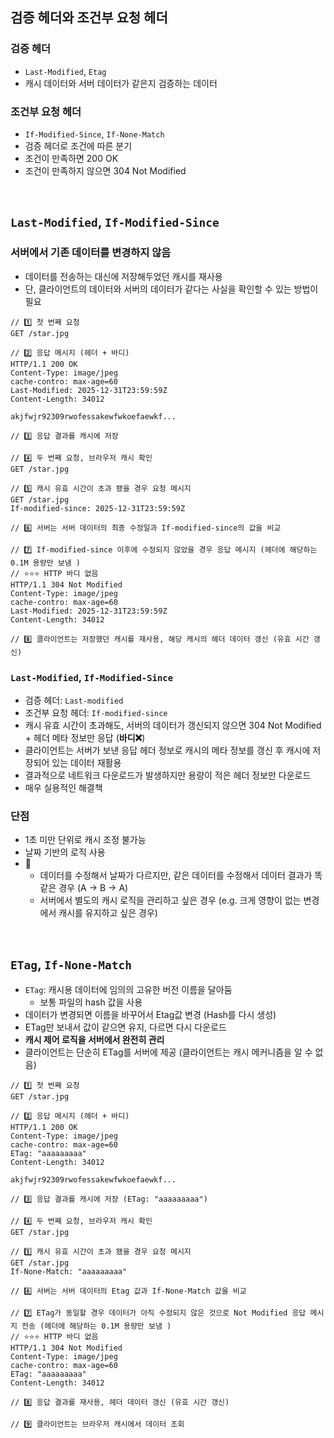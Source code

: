 ## 검증 헤더와 조건부 요청 헤더

### 검증 헤더

- `Last-Modified`, `Etag`
- 캐시 데이터와 서버 데이터가 같은지 검증하는 데이터

### 조건부 요청 헤더

- `If-Modified-Since`, `If-None-Match`
- 검증 헤더로 조건에 따른 분기
- 조건이 만족하면 200 OK
- 조건이 만족하지 않으면 304 Not Modified

<br/>

## `Last-Modified`, `If-Modified-Since`

### 서버에서 기존 데이터를 변경하지 않음

- 데이터를 전송하는 대신에 저장해두었던 캐시를 재사용
- 단, 클라이언트의 데이터와 서버의 데이터가 같다는 사실을 확인할 수 있는 방법이 필요

```
// 1️⃣ 첫 번째 요청
GET /star.jpg

// 2️⃣ 응답 메시지 (헤더 + 바디)
HTTP/1.1 200 OK
Content-Type: image/jpeg
cache-contro: max-age=60
Last-Modified: 2025-12-31T23:59:59Z
Content-Length: 34012

akjfwjr92309rwofessakewfwkoefaewkf...

// 3️⃣ 응답 결과를 캐시에 저장

// 4️⃣ 두 번째 요청, 브라우저 캐시 확인
GET /star.jpg

// 5️⃣ 캐시 유효 시간이 초과 됐을 경우 요청 메시지
GET /star.jpg
If-modified-since: 2025-12-31T23:59:59Z

// 6️⃣ 서버는 서버 데이터의 최종 수정일과 If-modified-since의 값을 비교

// 7️⃣ If-modified-since 이후에 수정되지 않았을 경우 응답 메시지 (헤더에 해당하는 0.1M 용량만 보냄 )
// ⭐⭐⭐ HTTP 바디 없음
HTTP/1.1 304 Not Modified
Content-Type: image/jpeg
cache-contro: max-age=60
Last-Modified: 2025-12-31T23:59:59Z
Content-Length: 34012

// 8️⃣ 클라이언트는 저장했던 캐시를 재사용, 해당 캐시의 헤더 데이터 갱신 (유효 시간 갱신)
```

### `Last-Modified`, `If-Modified-Since`

- 검증 헤더: `Last-modified`
- 조건부 요청 헤더: `If-modified-since`
- 캐시 유효 시간이 초과해도, 서버의 데이터가 갱신되지 않으면 304 Not Modified + 헤더 메타 정보만 응답 (**바디❌**)
- 클라이언트는 서버가 보낸 응답 헤더 정보로 캐시의 메타 정보를 갱신 후 캐시에 저장되어 있는 데이터 재활용
- 결과적으로 네트워크 다운로드가 발생하지만 용량이 적은 헤더 정보만 다운로드
- 매우 실용적인 해결책

### 단점

- 1초 미만 단위로 캐시 조정 불가능
- 날짜 기반의 로직 사용
- 🤔
  - 데이터를 수정해서 날짜가 다르지만, 같은 데이터를 수정해서 데이터 결과가 똑같은 경우 (A -> B -> A)
  - 서버에서 별도의 캐시 로직을 관리하고 싶은 경우 (e.g. 크게 영향이 없는 변경에서 캐시를 유지하고 싶은 경우)

<br/>

## `ETag`, `If-None-Match`

- `ETag`: 캐시용 데이터에 임의의 고유한 버전 이름을 달아둠
  - 보통 파일의 hash 값을 사용
- 데이터가 변경되면 이름을 바꾸어서 Etag값 변경 (Hash를 다시 생성)
- ETag만 보내서 값이 같으면 유지, 다르면 다시 다운로드
- **캐시 제어 로직을 서버에서 완전히 관리**
- 클라이언트는 단순히 ETag를 서버에 제공 (클라이언트는 캐시 메커니즘을 알 수 없음)

```
// 1️⃣ 첫 번째 요청
GET /star.jpg

// 2️⃣ 응답 메시지 (헤더 + 바디)
HTTP/1.1 200 OK
Content-Type: image/jpeg
cache-contro: max-age=60
ETag: "aaaaaaaaa"
Content-Length: 34012

akjfwjr92309rwofessakewfwkoefaewkf...

// 3️⃣ 응답 결과를 캐시에 저장 (ETag: "aaaaaaaaa")

// 4️⃣ 두 번째 요청, 브라우저 캐시 확인
GET /star.jpg

// 5️⃣ 캐시 유효 시간이 초과 됐을 경우 요청 메시지
GET /star.jpg
If-None-Match: "aaaaaaaaa"

// 6️⃣ 서버는 서버 데이터의 Etag 값과 If-None-Match 값을 비교

// 7️⃣ ETag가 동일할 경우 데이터가 아직 수정되지 않은 것으로 Not Modified 응답 메시지 전송 (헤더에 해당하는 0.1M 용량만 보냄 )
// ⭐⭐⭐ HTTP 바디 없음
HTTP/1.1 304 Not Modified
Content-Type: image/jpeg
cache-contro: max-age=60
ETag: "aaaaaaaaa"
Content-Length: 34012

// 8️⃣ 응답 결과를 재사용, 헤더 데이터 갱신 (유효 시간 갱신)

// 9️⃣ 클라이언트는 브라우저 캐시에서 데이터 조회
```
